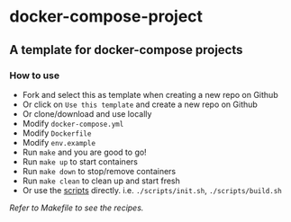 # docker-compose-project

## A template for docker-compose projects

### How to use

- Fork and select this as template when creating a new repo on Github
- Or click on `Use this template` and create a new repo on Github
- Or clone/download and use locally
- Modify `docker-compose.yml`
- Modify `Dockerfile`
- Modify `env.example`
- Run `make` and you are good to go!
- Run `make up` to start containers
- Run `make down` to stop/remove containers
- Run `make clean` to clean up and start fresh
- Or use the [scripts](scripts) directly. i.e. `./scripts/init.sh`, `./scripts/build.sh`

_Refer to Makefile to see the recipes._

